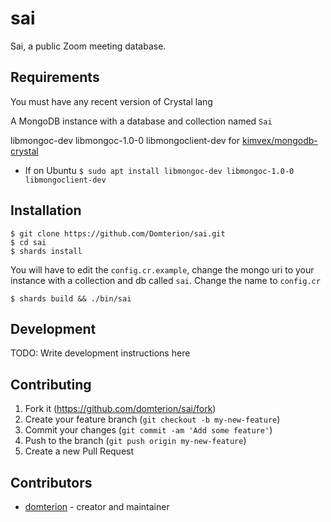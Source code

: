 # sai

Sai, a public Zoom meeting database.

## Requirements
You must have any recent version of Crystal lang

A MongoDB instance with a database and collection named `Sai`

libmongoc-dev libmongoc-1.0-0 libmongoclient-dev for [kimvex/mongodb-crystal](https://github.com/kimvex/mongodb-crystal)
+ If on Ubuntu `$ sudo apt install libmongoc-dev libmongoc-1.0-0 libmongoclient-dev`


## Installation

```
$ git clone https://github.com/Domterion/sai.git
$ cd sai
$ shards install 
```

You will have to edit the `config.cr.example`, change the mongo uri to your instance with a collection and db called `sai`. Change the name to `config.cr` 

```
$ shards build && ./bin/sai
```

## Development

TODO: Write development instructions here

## Contributing

1. Fork it (<https://github.com/domterion/sai/fork>)
2. Create your feature branch (`git checkout -b my-new-feature`)
3. Commit your changes (`git commit -am 'Add some feature'`)
4. Push to the branch (`git push origin my-new-feature`)
5. Create a new Pull Request

## Contributors

- [domterion](https://github.com/domterion) - creator and maintainer
